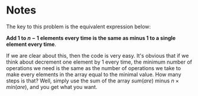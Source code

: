 # Notes

The key to this problem is the equivalent expression below:

**Add $1$ to $n-1$ elements every time is the same as minus $1$ to a single element every time**.

If we are clear about this, then the code is very easy. It's obvious that if we think about decrement one element by $1$ every time, the minimum number of operations we need is the same as the number of operations we take to make every elements in the array equal to the minimal value. How many steps is that? Well, simply use the sum of the array $sum(are)$ minus $n \times min(are)$, and you get what you want.
